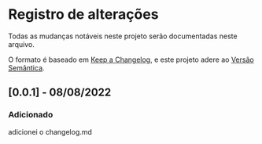 # Registro de alterações
Todas as mudanças notáveis ​​neste projeto serão documentadas neste arquivo.

O formato é baseado em [Keep a Changelog](https://keepachangelog.com/en/1.0.0/),
e este projeto adere ao [Versão Semântica](https://semver.org/spec/v2.0.0.html).


## [0.0.1] - 08/08/2022
### Adicionado
adicionei o changelog.md


